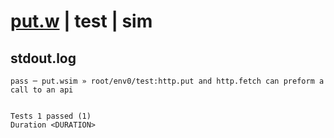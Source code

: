 # [put.w](../../../../../../examples/tests/sdk_tests/api/put.w) | test | sim

## stdout.log
```log
pass ─ put.wsim » root/env0/test:http.put and http.fetch can preform a call to an api
 
 
Tests 1 passed (1)
Duration <DURATION>
```

